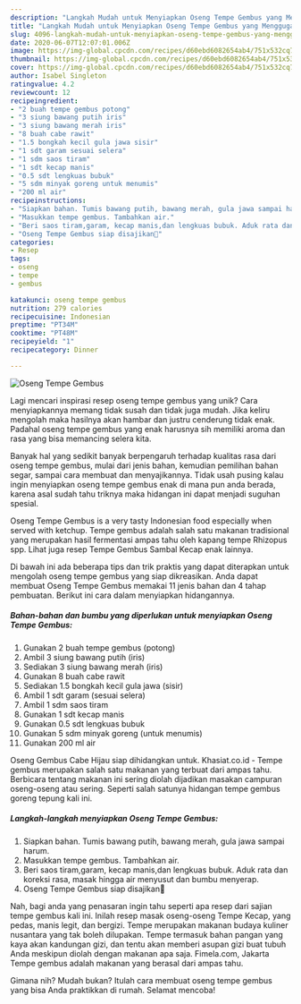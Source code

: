 ```yaml
---
description: "Langkah Mudah untuk Menyiapkan Oseng Tempe Gembus yang Menggugah Selera"
title: "Langkah Mudah untuk Menyiapkan Oseng Tempe Gembus yang Menggugah Selera"
slug: 4096-langkah-mudah-untuk-menyiapkan-oseng-tempe-gembus-yang-menggugah-selera
date: 2020-06-07T12:07:01.006Z
image: https://img-global.cpcdn.com/recipes/d60ebd6082654ab4/751x532cq70/oseng-tempe-gembus-foto-resep-utama.jpg
thumbnail: https://img-global.cpcdn.com/recipes/d60ebd6082654ab4/751x532cq70/oseng-tempe-gembus-foto-resep-utama.jpg
cover: https://img-global.cpcdn.com/recipes/d60ebd6082654ab4/751x532cq70/oseng-tempe-gembus-foto-resep-utama.jpg
author: Isabel Singleton
ratingvalue: 4.2
reviewcount: 12
recipeingredient:
- "2 buah tempe gembus potong"
- "3 siung bawang putih iris"
- "3 siung bawang merah iris"
- "8 buah cabe rawit"
- "1.5 bongkah kecil gula jawa sisir"
- "1 sdt garam sesuai selera"
- "1 sdm saos tiram"
- "1 sdt kecap manis"
- "0.5 sdt lengkuas bubuk"
- "5 sdm minyak goreng untuk menumis"
- "200 ml air"
recipeinstructions:
- "Siapkan bahan. Tumis bawang putih, bawang merah, gula jawa sampai harum."
- "Masukkan tempe gembus. Tambahkan air."
- "Beri saos tiram,garam, kecap manis,dan lengkuas bubuk. Aduk rata dan koreksi rasa, masak hingga air menyusut dan bumbu menyerap."
- "Oseng Tempe Gembus siap disajikan🤗"
categories:
- Resep
tags:
- oseng
- tempe
- gembus

katakunci: oseng tempe gembus 
nutrition: 279 calories
recipecuisine: Indonesian
preptime: "PT34M"
cooktime: "PT48M"
recipeyield: "1"
recipecategory: Dinner

---
```



![Oseng Tempe Gembus](https://img-global.cpcdn.com/recipes/d60ebd6082654ab4/751x532cq70/oseng-tempe-gembus-foto-resep-utama.jpg)

Lagi mencari inspirasi resep oseng tempe gembus yang unik? Cara menyiapkannya memang tidak susah dan tidak juga mudah. Jika keliru mengolah maka hasilnya akan hambar dan justru cenderung tidak enak. Padahal oseng tempe gembus yang enak harusnya sih memiliki aroma dan rasa yang bisa memancing selera kita.

Banyak hal yang sedikit banyak berpengaruh terhadap kualitas rasa dari oseng tempe gembus, mulai dari jenis bahan, kemudian pemilihan bahan segar, sampai cara membuat dan menyajikannya. Tidak usah pusing kalau ingin menyiapkan oseng tempe gembus enak di mana pun anda berada, karena asal sudah tahu triknya maka hidangan ini dapat menjadi suguhan spesial.

Oseng Tempe Gembus is a very tasty Indonesian food especially when served with ketchup. Tempe gembus adalah salah satu makanan tradisional yang merupakan hasil fermentasi ampas tahu oleh kapang tempe Rhizopus spp. Lihat juga resep Tempe Gembus Sambal Kecap enak lainnya.


Di bawah ini ada beberapa tips dan trik praktis yang dapat diterapkan untuk mengolah oseng tempe gembus yang siap dikreasikan. Anda dapat membuat Oseng Tempe Gembus memakai 11 jenis bahan dan 4 tahap pembuatan. Berikut ini cara dalam menyiapkan hidangannya.

<!--inarticleads1-->

##### Bahan-bahan dan bumbu yang diperlukan untuk menyiapkan Oseng Tempe Gembus:

1. Gunakan 2 buah tempe gembus (potong)
1. Ambil 3 siung bawang putih (iris)
1. Sediakan 3 siung bawang merah (iris)
1. Gunakan 8 buah cabe rawit
1. Sediakan 1.5 bongkah kecil gula jawa (sisir)
1. Ambil 1 sdt garam (sesuai selera)
1. Ambil 1 sdm saos tiram
1. Gunakan 1 sdt kecap manis
1. Gunakan 0.5 sdt lengkuas bubuk
1. Gunakan 5 sdm minyak goreng (untuk menumis)
1. Gunakan 200 ml air


Oseng Gembus Cabe Hijau siap dihidangkan untuk. Khasiat.co.id - Tempe gembus merupakan salah satu makanan yang terbuat dari ampas tahu. Berbicara tentang makanan ini sering diolah dijadikan masakan campuran oseng-oseng atau sering. Seperti salah satunya hidangan tempe gembus goreng tepung kali ini. 

<!--inarticleads2-->

##### Langkah-langkah menyiapkan Oseng Tempe Gembus:

1. Siapkan bahan. Tumis bawang putih, bawang merah, gula jawa sampai harum.
1. Masukkan tempe gembus. Tambahkan air.
1. Beri saos tiram,garam, kecap manis,dan lengkuas bubuk. Aduk rata dan koreksi rasa, masak hingga air menyusut dan bumbu menyerap.
1. Oseng Tempe Gembus siap disajikan🤗


Nah, bagi anda yang penasaran ingin tahu seperti apa resep dari sajian tempe gembus kali ini. Inilah resep masak oseng-oseng Tempe Kecap, yang pedas, manis legit, dan bergizi. Tempe merupakan makanan budaya kuliner nusantara yang tak boleh dilupakan. Tempe termasuk bahan pangan yang kaya akan kandungan gizi, dan tentu akan memberi asupan gizi buat tubuh Anda meskipun diolah dengan makanan apa saja. Fimela.com, Jakarta Tempe gembus adalah makanan yang berasal dari ampas tahu. 

Gimana nih? Mudah bukan? Itulah cara membuat oseng tempe gembus yang bisa Anda praktikkan di rumah. Selamat mencoba!
